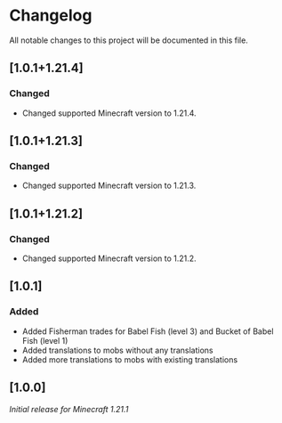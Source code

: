 # Changelog

All notable changes to this project will be documented in this file.

## [1.0.1+1.21.4]

### Changed

- Changed supported Minecraft version to 1.21.4.

## [1.0.1+1.21.3]

### Changed

- Changed supported Minecraft version to 1.21.3.

## [1.0.1+1.21.2]

### Changed

- Changed supported Minecraft version to 1.21.2.

## [1.0.1]

### Added

 - Added Fisherman trades for Babel Fish (level 3) and Bucket of Babel Fish (level 1)
 - Added translations to mobs without any translations
 - Added more translations to mobs with existing translations

## [1.0.0]

_Initial release for Minecraft 1.21.1_